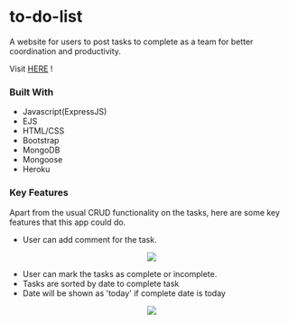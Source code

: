 # to-do-list

A website for users to post tasks to complete as a team for better coordination and productivity.

Visit [HERE](https://to-do-list-pmzc.onrender.com/) !


### Built With
* Javascript(ExpressJS)
* EJS
* HTML/CSS 
* Bootstrap
* MongoDB
* Mongoose
* Heroku

### Key Features
Apart from the usual CRUD functionality on the tasks, here are some key features that this app could do.

* User can add comment for the task.
<p top-margin="100px" align="center">
  <img src="https://user-images.githubusercontent.com/113081975/199219364-f570851d-c0a2-446b-83d4-426332519018.png"/>
</p>


* User can mark the tasks as complete or incomplete.
* Tasks are sorted by date to complete task 
* Date will be shown as 'today' if complete date is today
<p align="center">
  <img src="https://user-images.githubusercontent.com/113081975/199219520-373fdda7-7053-4301-839a-3289b01a361f.png"/>
</p>


